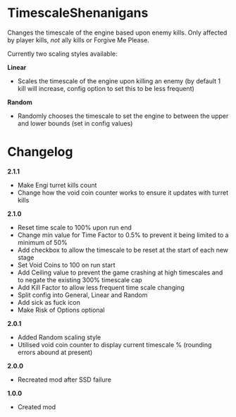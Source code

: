 # TimescaleShenanigans

Changes the timescale of the engine based upon enemy kills. Only affected by player kills, *not* ally kills or Forgive Me Please.

Currently two scaling styles available:

**Linear**
- Scales the timescale of the engine upon killing an enemy (by default 1 kill will increase, config option to set this to be less frequent)

**Random**
- Randomly chooses the timescale to set the engine to between the upper and lower bounds (set in config values)

# Changelog

**2.1.1**

-   Make Engi turret kills count
-   Change how the void coin counter works to ensure it updates with turret kills

**2.1.0**

-   Reset time scale to 100% upon run end
-   Change min value for Time Factor to 0.5% to prevent it being limited to a minimum of 50%
-   Add checkbox to allow the timescale to be reset at the start of each new stage
-   Set Void Coins to 100 on run start
-   Add Ceiling value to prevent the game crashing at high timescales and to negate the existing 300% timescale cap
-   Add Kill Factor to allow less frequent time scale changing
-   Split config into General, Linear and Random
-   Add sick as fuck icon
-   Make Risk of Options optional

**2.0.1**

-   Added Random scaling style
-   Utilised void coin counter to display current timescale % (rounding errors abound at present)

**2.0.0**

-   Recreated mod after SSD failure

**1.0.0**

-   Created mod
